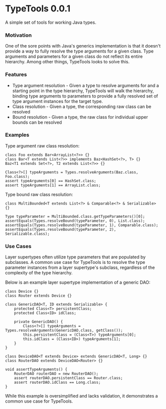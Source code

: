 # TypeTools 0.0.1

A simple set of tools for working Java types.

### Motivation

One of the sore points with Java's generics implementation is that it doesn't provide a way to fully resolve the type arguments for a given class. Type arguments and parameters for a given class do not reflect its entire hierarchy. Among other things, TypeTools looks to solve this.

### Features

* Type argument resolution - Given a type to resolve arguments for and a starting point in the type hierarchy, TypeTools will walk the hierarchy, binding type arguments to parameters to provide a fully resolved set of type argument instances for the target type.
* Class resolution - Given a type, the corresponding raw class can be resolved
* Bound resolution - Given a type, the raw class for individual upper bounds can be resolved

### Examples

Type argument raw class resolution:

    class Foo extends Bar<ArrayList<?>> {}
    class Bar<T extends List<?>> implements Baz<HashSet<?>, T> {}
    Baz<T1 extends Set<?>, T2 extends List<?>> {}

    Class<?>[] typeArguments = Types.resolveArguments(Baz.class, Foo.class);
    assert typeArguments[0] == HashSet.class;
    assert typeArguments[1] == ArrayList.class;
    
Type bound raw class resolution:

    class MultiBounded<T extends List<?> & Comparable<?> & Serializable> {}
    
    Type typeParameter = MultiBounded.class.getTypeParameters()[0];
    assertEquals(Types.resolveBound(typeParameter, 0), List.class);
    assertEquals(Types.resolveBound(typeParameter, 1), Comparable.class);
    assertEquals(Types.resolveBound(typeParameter, 2), Serializable.class);

### Use Cases

Layer supertypes often utilize type parameters that are populated by subclasses. A common use case for TypeTools is to resolve the type parameter instances from a layer supertype's subclass, regardless of the complexity of the type hierarchy. 

Below is an example layer supertype implementation of a generic DAO:

    class Device {}
    class Router extends Device {}

    class GenericDAO<T, ID extends Serializable> {
        protected Class<T> persistentClass;
        protected Class<ID> idClass;

        private GenericDAO() {
            Class<?>[] typeArguments = Types.resolveArguments(GenericDAO.class, getClass());
            this.persistentClass = (Class<T>) typeArguments[0];
            this.idClass = (Class<ID>) typeArguments[1];
        }
    }

    class DeviceDAO<T extends Device> extends GenericDAO<T, Long> {}
    class RouterDAO extends DeviceDAO<Router> {}

    void assertTypeArguments() {
        RouterDAO routerDAO = new RouterDAO();
        assert routerDAO.persistentClass == Router.class;
        assert routerDAO.idClass == Long.class;
    }
    
While this example is oversimplified and lacks validation, it demonstrates a common use case for TypeTools.